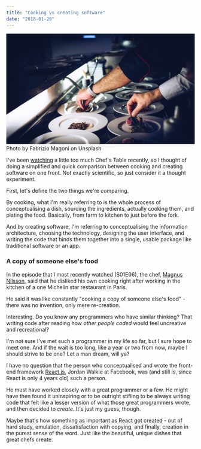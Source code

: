 ```yaml
---
title: "Cooking vs creating software"
date: "2018-01-20"
---
```


![two chefs adding final touches to plating food](images/fabrizio-magoni-219347-1024x601.jpg) Photo by Fabrizio Magoni on Unsplash

I've been [watching](https://www.nickang.com/software-developers-craft/) a little too much Chef's Table recently, so I thought of doing a simplified and quick comparison between cooking and creating software on one front. Not exactly scientific, so just consider it a thought experiment.

First, let's define the two things we're comparing.

By cooking, what I'm really referring to is the whole process of conceptualising a dish, sourcing the ingredients, actually cooking them, and plating the food. Basically, from farm to kitchen to just before the fork.

And by creating software, I'm referring to conceptualising the information architecture, choosing the technology, designing the user interface, and writing the code that binds them together into a single, usable package like traditional software or an app.

### A copy of someone else's food

In the episode that I most recently watched (S01E06), the chef, [Magnus Nilsson](https://en.wikipedia.org/wiki/Magnus_Nilsson_(chef)), said that he disliked his own cooking right after working in the kitchen of a one Michelin star restaurant in Paris.

He said it was like constantly "cooking a copy of someone else's food" - there was no invention, only mere re-creation.

Interesting. Do you know any programmers who have similar thinking? That writing code after reading how _other people coded_ would feel uncreative and recreational?

I'm not sure I've met such a programmer in my life so far, but I sure hope to meet one. And if the wait is too long, like a year or two from now, maybe I should strive to be one? Let a man dream, will ya?

I have no question that the person who conceptualised and wrote the front-end framework [React.js](https://reactjs.org/), Jordan Walkie at Facebook, was (and still is, since React is only 4 years old) such a person.

He must have worked closely with a great programmer or a few. He might have then found it uninspiring or to be outright stifling to be always writing code that felt like a lesser version of what those great programmers wrote, and then decided to _create_. It's just my guess, though.

Maybe that's how something as important as React got created - out of hard study, emulation, dissatisfaction with copying, and finally, creation in the purest sense of the word. Just like the beautiful, unique dishes that great chefs create.
